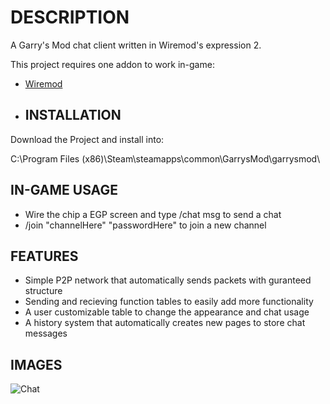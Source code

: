 # DESCRIPTION
A Garry's Mod chat client written in Wiremod's expression 2.

This project requires one addon to work in-game:
* [Wiremod](https://steamcommunity.com/sharedfiles/filedetails/?id=160250458)

* ## INSTALLATION
Download the Project and install into:

C:\Program Files (x86)\Steam\steamapps\common\GarrysMod\garrysmod\

## IN-GAME USAGE
* Wire the chip a EGP screen and type /chat msg to send a chat
* /join "channelHere" "passwordHere" to join a new channel

## FEATURES
* Simple P2P network that automatically sends packets with guranteed structure
* Sending and recieving function tables to easily add more functionality
* A user customizable table to change the appearance and chat usage
* A history system that automatically creates new pages to store chat messages

## IMAGES
![Chat](https://images.steamusercontent.com/ugc/15349967649833397801/1102BBCB9318F512D72A74FF860D003D44756640/)
